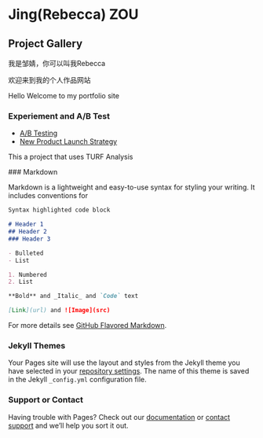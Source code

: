 # Jing(Rebecca) ZOU 
## Project Gallery 

<p>我是邹婧，你可以叫我Rebecca</p>
<p>欢迎来到我的个人作品网站</p>
<p>Hello Welcome to my portfolio site</p>

### Experiement and A/B Test


<p></p>

<ul>
  <li> <a href="https://www.zhihu.com/people/AJLoveChina">A/B Testing </a> </li>
  <li> <a href="http://hejie.nigeerhuo.com">New Product Launch Strategy</a> </li>
</ul>
<p>This a project that uses TURF Analysis</p>
### Markdown

Markdown is a lightweight and easy-to-use syntax for styling your writing. It includes conventions for

```markdown
Syntax highlighted code block

# Header 1
## Header 2
### Header 3

- Bulleted
- List

1. Numbered
2. List

**Bold** and _Italic_ and `Code` text

[Link](url) and ![Image](src)
```

For more details see [GitHub Flavored Markdown](https://guides.github.com/features/mastering-markdown/).

### Jekyll Themes

Your Pages site will use the layout and styles from the Jekyll theme you have selected in your [repository settings](https://github.com/Jzou96/Jzourebecca13/settings). The name of this theme is saved in the Jekyll `_config.yml` configuration file.

### Support or Contact

Having trouble with Pages? Check out our [documentation](https://docs.github.com/categories/github-pages-basics/) or [contact support](https://github.com/contact) and we’ll help you sort it out.
